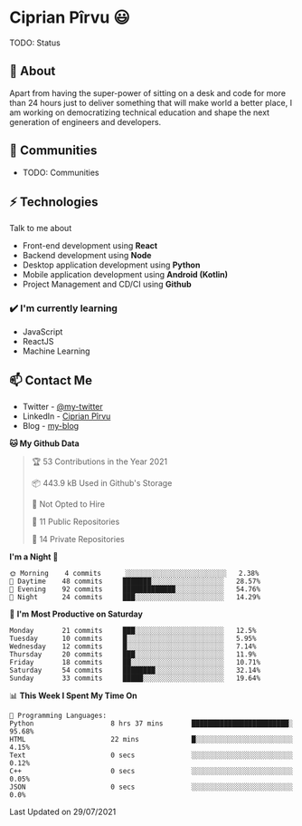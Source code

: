 # Ciprian Pîrvu 😃

TODO: Status

## 🧐 About

Apart from having the super-power of sitting on a desk and code for more than 24 hours just to deliver something that will make world a better place, I am working on democratizing technical education and shape the next generation of engineers and developers.

## 👯 Communities

-   TODO: Communities

## ⚡ Technologies

Talk to me about

-   Front-end development using **React**
-   Backend development using **Node**
-   Desktop application development using **Python**
-   Mobile application development using **Android (Kotlin)**
-   Project Management and CD/CI using **Github**

### ✔️ I'm currently learning

-   JavaScript
-   ReactJS
-   Machine Learning

## 📫 Contact Me

-   Twitter - [@my-twitter]()
-   LinkedIn - [Ciprian Pîrvu](https://www.linkedin.com/in/p%C3%AErvu-ciprian-cristian-4415991b1/)
-   Blog - [my-blog]()

<!--START_SECTION:waka-->
**🐱 My Github Data** 

> 🏆 53 Contributions in the Year 2021
 > 
> 📦 443.9 kB Used in Github's Storage 
 > 
> 🚫 Not Opted to Hire
 > 
> 📜 11 Public Repositories 
 > 
> 🔑 14 Private Repositories  
 > 
**I'm a Night 🦉** 

```text
🌞 Morning    4 commits      ░░░░░░░░░░░░░░░░░░░░░░░░░   2.38% 
🌆 Daytime    48 commits     ███████░░░░░░░░░░░░░░░░░░   28.57% 
🌃 Evening    92 commits     █████████████░░░░░░░░░░░░   54.76% 
🌙 Night      24 commits     ███░░░░░░░░░░░░░░░░░░░░░░   14.29%

```
📅 **I'm Most Productive on Saturday** 

```text
Monday       21 commits     ███░░░░░░░░░░░░░░░░░░░░░░   12.5% 
Tuesday      10 commits     █░░░░░░░░░░░░░░░░░░░░░░░░   5.95% 
Wednesday    12 commits     █░░░░░░░░░░░░░░░░░░░░░░░░   7.14% 
Thursday     20 commits     ███░░░░░░░░░░░░░░░░░░░░░░   11.9% 
Friday       18 commits     ██░░░░░░░░░░░░░░░░░░░░░░░   10.71% 
Saturday     54 commits     ████████░░░░░░░░░░░░░░░░░   32.14% 
Sunday       33 commits     █████░░░░░░░░░░░░░░░░░░░░   19.64%

```


📊 **This Week I Spent My Time On** 

```text
💬 Programming Languages: 
Python                   8 hrs 37 mins       ████████████████████████░   95.68% 
HTML                     22 mins             █░░░░░░░░░░░░░░░░░░░░░░░░   4.15% 
Text                     0 secs              ░░░░░░░░░░░░░░░░░░░░░░░░░   0.12% 
C++                      0 secs              ░░░░░░░░░░░░░░░░░░░░░░░░░   0.05% 
JSON                     0 secs              ░░░░░░░░░░░░░░░░░░░░░░░░░   0.0%

```


 Last Updated on 29/07/2021
<!--END_SECTION:waka-->
